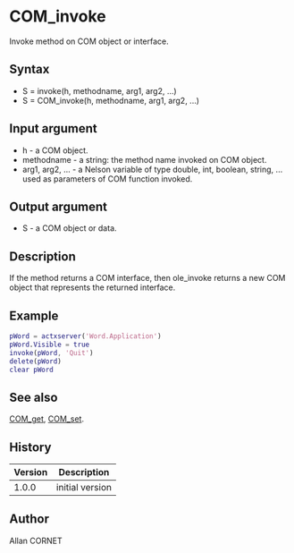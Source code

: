 

# COM_invoke

Invoke method on COM object or interface.

## Syntax

- S = invoke(h, methodname, arg1, arg2, ...)
- S = COM_invoke(h, methodname, arg1, arg2, ...)

## Input argument

 - h - a COM object.
 - methodname - a string: the method name invoked on COM object.
 - arg1, arg2, ... - a Nelson variable of type double, int, boolean, string, ... used as parameters of COM function invoked.

## Output argument

 - S - a COM object or data.

## Description


  <p>If the method returns a COM interface, then ole_invoke returns a new COM object that represents the returned interface.</p>


## Example

```matlab
pWord = actxserver('Word.Application')
pWord.Visible = true
invoke(pWord, 'Quit')
delete(pWord)
clear pWord
```

## See also

[COM_get](COM_get.md), [COM_set](COM_set.md).
## History

|Version|Description|
|------|------|
|1.0.0|initial version|


## Author

Allan CORNET



